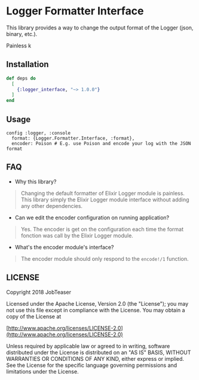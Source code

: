 # Logger Formatter Interface

This library provides a way to change the output format of the Logger (json, binary, etc.).

Painless k

## Installation

```elixir
def deps do
  [
    {:logger_interface, "~> 1.0.0"}
  ]
end
```

## Usage

```
config :logger, :console
  format: {Logger.Formatter.Interface, :format},
  encoder: Poison # E.g. use Poison and encode your log with the JSON format
```

## FAQ

- Why this library?
> Changing the default formatter of Elixir Logger module is painless. This library simply the Elixir Logger module interface without adding any other dependencies.

- Can we edit the encoder configuration on running application?
> Yes. The encoder is get on the configuration each time the format fonction was call by the Elixir Logger module.

- What's the encoder module's interface?
> The encoder module should only respond to the `encode!/1` function.

## LICENSE

Copyright 2018 JobTeaser

Licensed under the Apache License, Version 2.0 (the "License");
you may not use this file except in compliance with the License.
You may obtain a copy of the License at

[http://www.apache.org/licenses/LICENSE-2.0](http://www.apache.org/licenses/LICENSE-2.0)

Unless required by applicable law or agreed to in writing, software
distributed under the License is distributed on an "AS IS" BASIS,
WITHOUT WARRANTIES OR CONDITIONS OF ANY KIND, either express or implied.
See the License for the specific language governing permissions and
limitations under the License.
